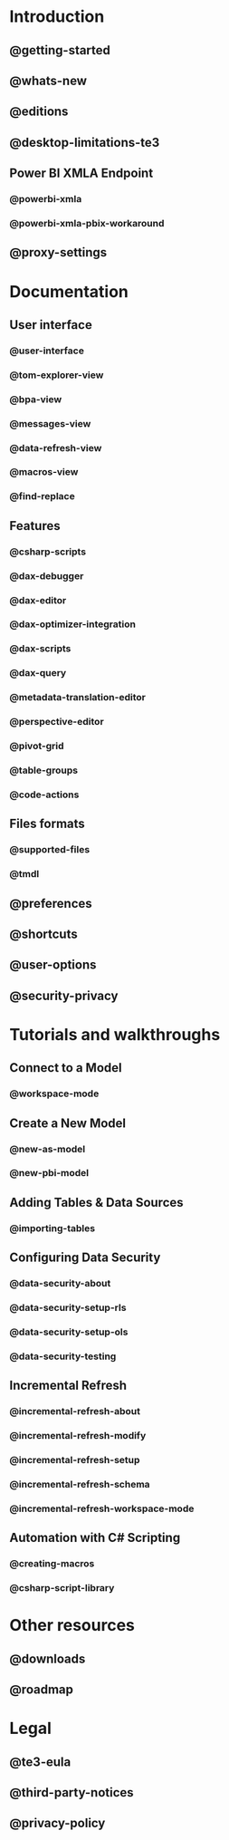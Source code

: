 ﻿# Introduction
## @getting-started
## @whats-new
## @editions
## @desktop-limitations-te3
## Power BI XMLA Endpoint
### @powerbi-xmla
### @powerbi-xmla-pbix-workaround
## @proxy-settings

# Documentation
## User interface
### @user-interface
### @tom-explorer-view
### @bpa-view
### @messages-view
### @data-refresh-view
### @macros-view
### @find-replace

## Features
### @csharp-scripts
### @dax-debugger
### @dax-editor
### @dax-optimizer-integration
### @dax-scripts
### @dax-query
### @metadata-translation-editor
### @perspective-editor
### @pivot-grid
### @table-groups
### @code-actions

## Files formats
### @supported-files
### @tmdl
## @preferences
## @shortcuts
## @user-options
## @security-privacy

# Tutorials and walkthroughs

## Connect to a Model
### @workspace-mode

## Create a New Model
### @new-as-model
### @new-pbi-model

## Adding Tables & Data Sources
### @importing-tables

## Configuring Data Security
### @data-security-about
### @data-security-setup-rls
### @data-security-setup-ols
### @data-security-testing

## Incremental Refresh
### @incremental-refresh-about
### @incremental-refresh-modify
### @incremental-refresh-setup
### @incremental-refresh-schema
### @incremental-refresh-workspace-mode

## Automation with C# Scripting
### @creating-macros
### @csharp-script-library

# Other resources
## @downloads
## @roadmap

# Legal
## @te3-eula
## @third-party-notices
## @privacy-policy
